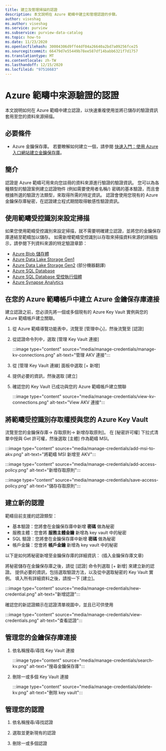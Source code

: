 ```yaml
---
title: 建立及管理掃描的認證
description: 本文說明在 Azure 範疇中建立和管理認證的步驟。
author: viseshag
ms.author: viseshag
ms.service: purview
ms.subservice: purview-data-catalog
ms.topic: how-to
ms.date: 11/23/2020
ms.openlocfilehash: 30004306d9ff44df04a26640a2bd7a09256fce25
ms.sourcegitcommit: 66479d7e55449b78ee587df14babb6321f7d1757
ms.translationtype: MT
ms.contentlocale: zh-TW
ms.lasthandoff: 12/15/2020
ms.locfileid: "97516683"
---
```

# <a name="credentials-for-source-authentication-in-azure-purview"></a>Azure 範疇中來源驗證的認證

本文說明如何在 Azure 範疇中建立認證，以快速重複使用並將已儲存的驗證資訊套用至您的資料來源掃描。

## <a name="prerequisites"></a>必要條件

* Azure 金鑰保存庫。 若要瞭解如何建立一個，請參閱 [快速入門：使用 Azure 入口網站建立金鑰保存庫](../key-vault/general/quick-create-portal.md)。

## <a name="introduction"></a>簡介
認證是 Azure 範疇可用來向您註冊的資料來源進行驗證的驗證資訊。 您可以為各種類型的驗證案例建立認證物件 (例如需要使用者名稱/) 密碼的基本驗證，而且會根據所選的驗證方法類型，來取得所需的特定資訊。 認證會使用您現有的 Azure 金鑰保存庫秘密，在認證建立程式期間取得敏感性驗證資訊。

## <a name="using-purview-managed-identity-to-set-up-scans"></a>使用範疇受控識別來設定掃描
如果您使用範疇受控識別來設定掃描，就不需要明確建立認證，並將您的金鑰保存庫連結至範疇加以儲存。 如需新增範疇受控識別以存取來掃描資料來源的詳細指示，請參閱下列資料來源的特定驗證章節：

- [Azure Blob 儲存體](register-scan-azure-blob-storage-source.md#setting-up-authentication-for-a-scan)
- [Azure Data Lake Storage Gen1](register-scan-adls-gen1.md#setting-up-authentication-for-a-scan)
- [Azure Data Lake Storage Gen2](register-scan-adls-gen2.md#setting-up-authentication-for-a-scan) \(部分機器翻譯\)
- [Azure SQL Database](register-scan-azure-sql-database.md)
- [Azure SQL Database 受控執行個體](register-scan-azure-sql-database-managed-instance.md#setting-up-authentication-for-a-scan)
- [Azure Synapse Analytics](register-scan-azure-synapse-analytics.md#setting-up-authentication-for-a-scan)

## <a name="create-azure-key-vaults-connections-in-your-azure-purview-account"></a>在您的 Azure 範疇帳戶中建立 Azure 金鑰保存庫連接

建立認證之前，您必須先將一個或多個現有的 Azure Key Vault 實例與您的 Azure 範疇帳戶建立關聯。

1. 從 Azure 範疇導覽功能表中，流覽至 [管理中心]，然後流覽至 [認證]

2. 從認證命令列中，選取 [管理 Key Vault 連接]

    :::image type="content" source="media/manage-credentials/manage-kv-connections.png" alt-text="管理 AKV 連接":::

3. 從 [管理 Key Vault 連線] 面板中選取 [+ 新增] 

4. 提供必要的資訊，然後選取 [建立]

5. 確認您的 Key Vault 已成功與您的 Azure 範疇帳戶建立關聯

    :::image type="content" source="media/manage-credentials/view-kv-connections.png" alt-text="View AKV 連接":::

## <a name="grant-the-purview-managed-identity-access-to-your-azure-key-vault"></a>將範疇受控識別存取權授與您的 Azure Key Vault

流覽至您的金鑰保存庫-> 存取原則-> 新增存取原則]。 在 [秘密許可權] 下拉式清單中授與 Get 許可權，然後選取 [主體] 作為範疇 MSI。 

:::image type="content" source="media/manage-credentials/add-msi-to-akv.png" alt-text="將範疇 MSI 新增至 AKV":::


:::image type="content" source="media/manage-credentials/add-access-policy.png" alt-text="新增存取原則":::


:::image type="content" source="media/manage-credentials/save-access-policy.png" alt-text="儲存存取原則":::

## <a name="create-a-new-credential"></a>建立新的認證

範疇目前支援的認證類型：
* 基本驗證：您將會在金鑰保存庫中新增 **密碼** 做為秘密
* 服務主體：您會將 **服務主體金鑰** 新增為 key vault 中的秘密 
* SQL 驗證：您將會在金鑰保存庫中新增 **密碼** 做為秘密
* 帳戶金鑰：您會將 **帳戶金鑰** 新增為 key vault 中的秘密

以下是如何將秘密新增至金鑰保存庫的詳細資訊： (插入金鑰保存庫文章) 

將秘密儲存在金鑰保存庫之後，請從 [認證] 命令列選取 [+ 新增] 來建立新的認證。 提供必要的資訊，包括選取驗證方法，以及從中選取秘密的 Key Vault 實例。 填入所有詳細資料之後，請按一下 [建立]。

:::image type="content" source="media/manage-credentials/new-credential.png" alt-text="新增認證":::

確認您的新認證顯示在認證清單視圖中，並且已可供使用

:::image type="content" source="media/manage-credentials/view-credentials.png" alt-text="查看認證":::

## <a name="manage-your-key-vault-connections"></a>管理您的金鑰保存庫連接

1. 依名稱搜尋/尋找 Key Vault 連接

    :::image type="content" source="media/manage-credentials/search-kv.png" alt-text="搜尋金鑰保存庫":::

1. 刪除一或多個 Key Vault 連接
 
    :::image type="content" source="media/manage-credentials/delete-kv.png" alt-text="刪除 key vault":::

## <a name="manage-your-credentials"></a>管理您的認證

1. 依名稱搜尋/尋找認證
  
2. 選取並更新現有的認證

3. 刪除一或多個認證
